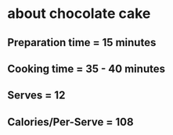# about chocolate cake

## Preparation time = 15 minutes
## Cooking time = 35 - 40 minutes
## Serves = 12
## Calories/Per-Serve = 108
